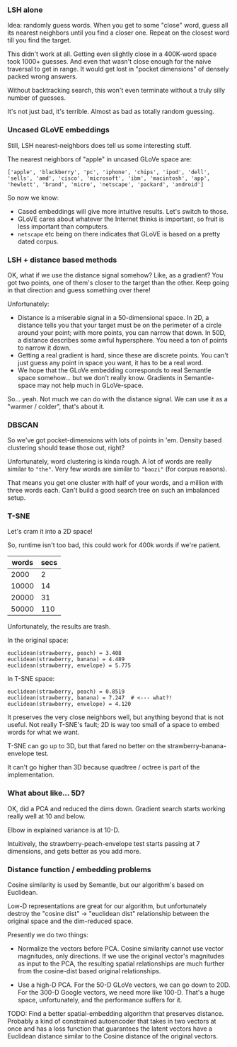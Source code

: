 ### LSH alone

Idea: randomly guess words. When you get to some "close" word, guess all its nearest neighbors until you find a closer one.
Repeat on the closest word till you find the target.

This didn't work at all. Getting even slightly close in a 400K-word space took 1000+ guesses. And even that wasn't close enough for the naive traversal to get in range. It would get lost in "pocket dimensions" of densely packed wrong answers.

Without backtracking search, this won't even terminate without a truly silly number of guesses. 

It's not just bad, it's terrible. Almost as bad as totally random guessing. 


### Uncased GLoVE embeddings

Still, LSH nearest-neighbors does tell us some interesting stuff.

The nearest neighbors of "apple" in uncased GLoVe space are:

`['apple', 'blackberry', 'pc', 'iphone', 'chips', 'ipod', 'dell', 'sells', 'amd', 'cisco', 'microsoft', 'ibm', 'macintosh', 'app', 'hewlett', 'brand', 'micro', 'netscape', 'packard', 'android']`

So now we know:
 - Cased embeddings will give more intuitive results. Let's switch to those.
 - GLoVE cares about whatever the Internet thinks is important, so fruit is less important than computers.
 - `netscape` etc being on there indicates that GLoVE is based on a pretty dated corpus.

### LSH + distance based methods

OK, what if we use the distance signal somehow? Like, as a gradient? You got two points, one of them's closer to the target than the other. Keep going in that direction and guess something over there!

Unfortunately:
 - Distance is a miserable signal in a 50-dimensional space. In 2D, a distance tells you that your target must be on the perimeter of a circle around your point; with more points, you can narrow that down. In 50D, a distance describes some awful hypersphere. You need a ton of points to narrow it down.
 - Getting a real gradient is hard, since these are discrete points. You can't just guess any point in space you want, it has to be a real word. 
 - We hope that the GLoVe embedding corresponds to real Semantle space somehow... but we don't really know. Gradients in Semantle-space may not help much in GLoVe-space.

 So... yeah. Not much we can do with the distance signal. We can use it as a "warmer / colder", that's about it.

### DBSCAN

So we've got pocket-dimensions with lots of points in 'em. Density based clustering should tease those out, right?

Unfortunately, word clustering is kinda rough. A lot of words are really similar to `"the"`. Very few words are similar to `"baozi"` (for corpus reasons). 

That means you get one cluster with half of your words, and a million with three words each. Can't build a good search tree on such an imbalanced setup.


### T-SNE

Let's cram it into a 2D space!

So, runtime isn't too bad, this could work for 400k words if we're patient.

| words | secs |
|-------|------|
| 2000  | 2    |
| 10000 | 14   |
| 20000 | 31   |
| 50000 | 110  |
 
 Unfortunately, the results are trash.

In the original space:
```
euclidean(strawberry, peach) = 3.408
euclidean(strawberry, banana) = 4.489
euclidean(strawberry, envelope) = 5.775
```

In T-SNE space:
```
euclidean(strawberry, peach) = 0.8519
euclidean(strawberry, banana) = 7.247  # <--- what?!
euclidean(strawberry, envelope) = 4.120
```

It preserves the very close neighbors well, but anything beyond that is not useful. Not really T-SNE's fault; 2D is way too small of a space to embed words for what we want.

T-SNE can go up to 3D, but that fared no better on the strawberry-banana-envelope test.

It can't go higher than 3D because quadtree / octree is part of the implementation.

### What about like... 5D? 

OK, did a PCA and reduced the dims down. Gradient search starts working really well at 10 and below.

Elbow in explained variance is at 10-D.

Intuitively, the strawberry-peach-envelope test starts passing at 7 dimensions, and gets better as you add more.


### Distance function / embedding problems

Cosine similarity is used by Semantle, but our algorithm's based on Euclidean.

Low-D representations are great for our algorithm, but unfortunately destroy the "cosine dist" -> "euclidean dist" relationship between the original space and the dim-reduced space.

Presently we do two things:

- Normalize the vectors before PCA. Cosine similarity cannot use vector magnitudes, only directions. If we use the original vector's magnitudes as input to the PCA, the resulting spatial relationships are much further from the cosine-dist based original relationships.

- Use a high-D PCA. For the 50-D GLoVe vectors, we can go down to 20D. For the 300-D Google vectors, we need more like 100-D. That's a huge space, unfortunately, and the performance suffers for it. 

TODO: Find a better spatial-embedding algorithm that preserves distance. Probably a kind of constrained autoencoder that takes in two vectors at once and has a loss function that guarantees the latent vectors have a Euclidean distance similar to the Cosine distance of the original vectors.
